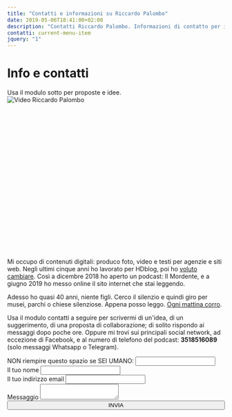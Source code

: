 ```yaml
---
title: "Contatti e informazioni su Riccardo Palombo"
date: 2019-05-06T18:41:00+02:00
description: "Contatti Riccardo Palombo. Informazioni di contatto per inviare email o messaggi a Riccardo Palombo."
contatti: current-menu-item
jquery: "1"
---
```


<div class="main-scroll">

<div class="row ">
            <div class="col-md-2"></div>
            <div class="col-md-4 no-padding-left col-sm-6">
                <div class="promo-box ">
                   <h1>Info e contatti</h1>
                    <span class="small-title">Usa il modulo sotto per proposte e idee.</span>
                </div>
            </div>
            <div class="col-md-4 no-padding col-sm-6">
       <div class="videoWrapper embed-responsive embed-responsive-4by3" style="padding-top:0;padding-bottom: 68.25%!important;margin-top:0;" data-yt-url="https://www.youtube.com/embed/T1WfeoSXKvU?autoplay=1">
            <img src="../img/video-riccardo-palombo.jpg" class="play-youtube-video lazyload" alt="Video Riccardo Palombo">
        </div>
            </div>


<div class="col-md-2 "></div>
            </div>
<div class="row-col-12">
            <div class="col-md-8 col-md-push-2 no-padding-left">             
<p>Mi occupo di contenuti digitali: produco foto, video e testi per agenzie e siti web. Negli ultimi cinque anni ho lavorato per HDblog, poi ho <a href="/podcast/il-mordente-25/" title="Ascolta: perché ho cambiato lavoro e per fare cosa">voluto cambiare</a>. Così a dicembre 2018 ho aperto un podcast: Il Mordente, e a giugno 2019 ho messo online il sito internet che stai leggendo.</p>
</div>
        </div>

<div class="google-map-wrapper" id="map"></div>

<div class="row-col-12">
            <div class="col-md-8 col-md-push-2 no-padding-left">             
<p>Adesso ho quasi 40 anni, niente figli. Cerco il silenzio e quindi giro per musei, parchi o chiese silenziose. Appena posso leggo. <a href="https://www.strava.com/athletes/12993620" title="Riccardo Palombo su Strava" rel="nofollow">Ogni mattina corro</a>.</p>
<p>
Usa il modulo contatti a seguire per scrivermi di un'idea, di un suggerimento, di una proposta di collaborazione; di solito rispondo ai messaggi dopo poche ore.
Oppure mi trovi sui principali social network, ad eccezione di Facebook, e al numero di telefono del podcast: <strong>3518516089</strong> (solo messaggi Whatsapp o Telegram).
</p>
</div>
        </div>

<!-- Form Contatti-->			  
<div class="row extended-row-contatti">
        <div class="row-overlay"></div>
        <div class="col-md-2 ">
        </div>
        <div class="col-md-8 col-sm-10 no-padding">
<form name="formcontatti" method="post" data-netlify="true" autocomplete="off" action="/conferma">
  <div class="hidden">
    <label>NON riempire questo spazio se SEI UMANO: <input name="bot-field" /></label>
  </div>
					<div>
						<label for="name">Il tuo nome</label>
						<input type="text" name="nome" id="name">
					</div>
					<div>
						<label for="email">Il tuo indirizzo email</label>
						<input type="email" name="email" id="email">
					</div>
					<div>
						<label for="message">Messaggio</label>
						<textarea name="messaggio" id="message"></textarea>
					</div>
					<button type="submit" style="width:100%">INVIA</button>
				</form>
        </div>
        
   </div>

<!-- Fine Form Contatti-->
                    
</div> <!-- main-scroll -->

<div class="grid-bg row">
            <div class="col-md-2"></div>
            <div class="col-md-2"></div>
            <div class="col-md-2"></div>
            <div class="col-md-2"></div>
            <div class="col-md-2"></div>
            <div class="col-md-2"></div>
</div>

<!-- Init Google Maps API -->
<script>
    function initMap() {

        // Specify features and elements to define styles.
        var styleArray = [
            {
                featureType: "all",
                stylers: [
                    { saturation: -100 }
                ]
            }
        ];

        var myLatLng = {lat: 41.917910, lng: 12.511263};

        // Create a map object and specify the DOM element for display.
        var map = new google.maps.Map(document.getElementById('map'), {
            center: myLatLng,
            scrollwheel: false,
            draggable: true,
            gestureHandling: 'cooperative',
            styles: styleArray,
            fullscreenControl: false,
            streetViewControl: true,
            zoom: 14,
            styles: [
                        {"elementType":"geometry","stylers":[{"color":"#f9f9f9"}]},
                        {"elementType":"labels.icon","stylers":[{"visibility":"off"}]},
                        {"elementType":"labels.text.fill","stylers":[{"color":"#616161"}]},
                        {"elementType":"labels.text.stroke","stylers":[{"color":"#f9f9f9"}]},
                        {"featureType":"administrative.land_parcel", "elementType":"labels.text.fill", "stylers":[{"color":"#bdbdbd"}]},
                        {"featureType":"poi","elementType":"geometry","stylers":[{"color":"#eeeeee"}]},
                        {"featureType":"poi","elementType":"labels.text.fill","stylers":[{"color":"#757575"}]},
                        {"featureType":"poi.park","elementType":"geometry","stylers":[{"color":"#e5e5e5"}]},
                        {"featureType":"poi.park","elementType":"labels.text.fill","stylers":[{"color":"#9e9e9e"}]},
                        {"featureType":"road","elementType":"geometry","stylers":[{"color":"#ffffff"}]},
                        {"featureType":"road.arterial","elementType":"labels.text.fill","stylers":[{"color":"#757575"}]},
                        {"featureType":"road.highway","elementType":"geometry","stylers":[{"color":"#dadada"}]},
                        {"featureType":"road.highway","elementType":"labels.text.fill","stylers":[{"color":"#616161"}]},
                        {"featureType":"road.local","elementType":"labels.text.fill","stylers":[{"color":"#9e9e9e"}]},
                        {"featureType":"transit.line","elementType":"geometry","stylers":[{"color":"#e5e5e5"}]},
                        {"featureType":"transit.station","elementType":"geometry","stylers":[{"color":"#eeeeee"}]},
                        {"featureType":"water","elementType":"geometry","stylers":[{"color":"#c9c9c9"}]},
                        {"featureType":"water","elementType":"labels.text.fill","stylers":[{"color":"#9e9e9e"}]},
                      ]
        });

    }
    
</script>
 
<script src="https://maps.googleapis.com/maps/api/js?key=AIzaSyDjlqXzXnP_4JpheqI40He2dM1H-43cGw4&callback=initMap"></script>

